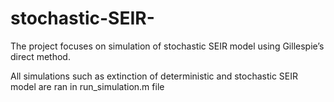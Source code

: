 # stochastic-SEIR-
The project focuses on simulation of stochastic SEIR  model using Gillespie’s direct method.

All simulations such as extinction of deterministic and stochastic SEIR model are ran in run_simulation.m file
